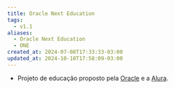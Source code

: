 ```yaml
---
title: Oracle Next Education
tags:
  - v1.1
aliases:
  - Oracle Next Education
  - ONE
created_at: 2024-07-08T17:33:33-03:00
updated_at: 2024-10-10T17:58:09-03:00
---
```


- Projeto de educação proposto pela [Oracle](../../../../entrada/2024/07/08/Oracle.md) e a [Alura](../../../../entrada/2024/07/08/Alura.md).